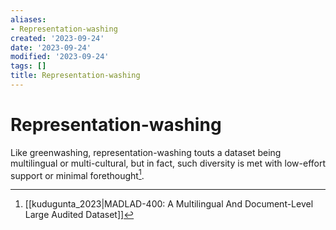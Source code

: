 ```yaml
---
aliases:
- Representation-washing
created: '2023-09-24'
date: '2023-09-24'
modified: '2023-09-24'
tags: []
title: Representation-washing
---
```


# Representation-washing

Like greenwashing, representation-washing touts a dataset being multilingual or multi-cultural, but in fact, such diversity is met with low-effort support or minimal forethought[^1].

[^1]: [[kudugunta_2023|MADLAD-400: A Multilingual And Document-Level Large Audited Dataset]]